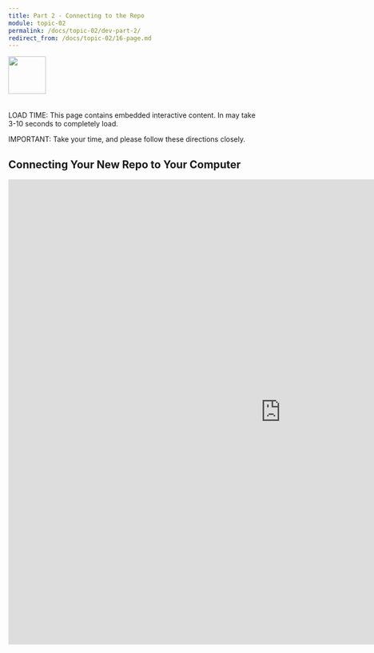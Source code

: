 ```yaml
---
title: Part 2 - Connecting to the Repo
module: topic-02
permalink: /docs/topic-02/dev-part-2/
redirect_from: /docs/topic-02/16-page.md
---
```


<img src="./../../../img/arrow-divider.svg" style="width: 75px; border: none; margin: 0px 0 20px 0" />

<span class="label label-warning">LOAD TIME:</span> This page contains embedded interactive content. In may take 3-10 seconds to completely load.

<span class="label label-danger">IMPORTANT:</span> Take your time, and please follow these directions closely.

## Connecting Your New Repo to Your Computer

<iframe src="https://h5p.org/h5p/embed/176957" width="1090" height="930" frameborder="0" allowfullscreen="allowfullscreen"></iframe><script src="https://h5p.org/sites/all/modules/h5p/library/js/h5p-resizer.js" charset="UTF-8"></script>
